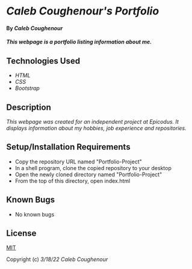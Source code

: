 # _Caleb Coughenour's Portfolio_

#### By _**Caleb Coughenour**_

#### _This webpage is a portfolio listing information about me._

## Technologies Used

* _HTML_
* _CSS_
* _Bootstrap_

## Description

_This webpage was created for an independent project at Epicodus. It displays information about my hobbies, job experience and repositories._

## Setup/Installation Requirements

* Copy the repository URL named "Portfolio-Project"
* In a shell program, clone the copied repository to your desktop
* Open the newly cloned directory named "Portfolio-Project"
* From the top of this directory, open index.html

## Known Bugs

* No known bugs

## License

[MIT]()

Copyright (c) _3/18/22_ _Caleb Coughenour_
